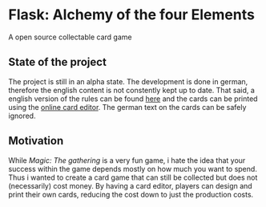 # Flask: Alchemy of the four Elements

A open source collectable card game

## State of the project

The project is still in an alpha state. The development is done in german, therefore
the english content is not constently kept up to date. That said, a english version of the rules can be found [here](https://github.com/Orasund/flask/blob/master/docs/rules.md) and the cards can be printed using the [online card editor](https://orasund.github.io/flask/). The german text on the cards can be safely ignored.

## Motivation

While _Magic: The gathering_ is a very fun game, i hate the idea that your success within the game depends mostly on how much you want to spend. Thus i wanted to create a card game that can still be collected but does not (necessarily) cost money. By having a card editor, players can design and print their own cards, reducing the cost down to just the production costs.